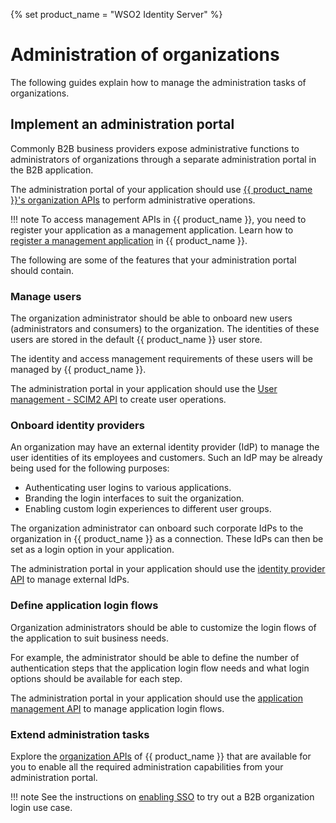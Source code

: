 {% set product_name = "WSO2 Identity Server" %}

# Administration of organizations

The following guides explain how to manage the administration tasks of organizations.

## Implement an administration portal

Commonly B2B business providers expose administrative functions to administrators of organizations through a separate administration portal in the B2B application.

The administration portal of your application should use [{{ product_name }}'s organization APIs]({{base_path}}/apis/organization-management/) to perform administrative operations.

!!! note
    To access management APIs in {{ product_name }}, you need to register your application as a management application. Learn how to [register a management application]({{base_path}}/apis/authentication/#register-a-management-app) in {{ product_name }}.

The following are some of the features that your administration portal should contain.

### Manage users

The organization administrator should be able to onboard new users (administrators and consumers) to the organization. The identities of these users are stored in the default {{ product_name }} user store.

The identity and access management requirements of these users will be managed by {{ product_name }}.

The administration portal in your application should use the [User management - SCIM2 API]({{base_path}}/apis/organization-management/org-scim2/#/) to create user operations.

### Onboard identity providers

An organization may have an external identity provider (IdP) to manage the user identities of its employees and customers. Such an IdP may be already being used for the following purposes:

- Authenticating user logins to various applications.
- Branding the login interfaces to suit the organization.
- Enabling custom login experiences to different user groups.

The organization administrator can onboard such corporate IdPs to the organization in {{ product_name }} as a connection. These IdPs can then be set as a login option in your application.

The administration portal in your application should use the [identity provider API]({{base_path}}/apis/organization-management/org-idp/#/) to manage external IdPs.

### Define application login flows

Organization administrators should be able to customize the login flows of the application to suit business needs.

For example, the administrator should be able to define the number of authentication steps that the application login flow needs and what login options should be available for each step.

The administration portal in your application should use the [application management API]({{base_path}}/apis/organization-management/org-application-management/#/) to manage application login flows.

### Extend administration tasks

Explore the [organization APIs]({{base_path}}/apis/organization-management/) of {{ product_name }} that are available for you to enable all the required administration capabilities from your administration portal.

!!! note
    See the instructions on [enabling SSO]({{base_path}}/guides/authentication/add-organization-login/) to try out a B2B organization login use case.
